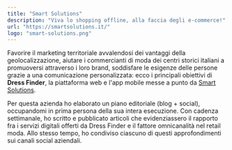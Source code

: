 ```yaml
---
title: "Smart Solutions"
description: "Viva lo shopping offline, alla faccia degli e-commerce!"
url: "https://smartsolutions.it/"
logo: "smart-solutions.png"
---
```


Favorire il marketing territoriale avvalendosi dei vantaggi della geolocalizzazione, aiutare i commercianti di moda dei centri storici italiani a promuoversi attraverso i loro brand, soddisfare le esigenze delle persone grazie a una comunicazione personalizzata: ecco i principali obiettivi di **Dress Finder**, la piattaforma web e l'app mobile messe a punto da [Smart Solutions](https://smartsolutions.it).

Per questa azienda ho elaborato un piano editoriale (blog + social), occupandomi in prima persona della sua intera esecuzione.
Con cadenza settimanale, ho scritto e pubblicato articoli che evidenziassero il rapporto fra i servizi digitali offerti da Dress Finder e il fattore omnicanalità nel retail moda.
Allo stesso tempo, ho condiviso ciascuno di questi approfondimenti sui canali social aziendali.
